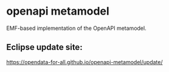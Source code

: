 # openapi metamodel
EMF-based implementation of the OpenAPI metamodel.

## Eclipse update site:
https://opendata-for-all.github.io/openapi-metamodel/update/
